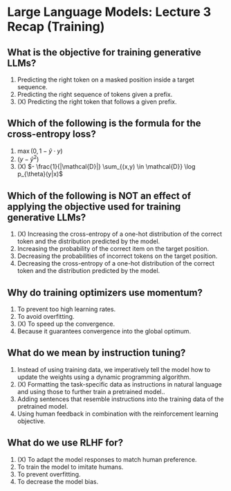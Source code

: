 # Large Language Models: Lecture 3 Recap (Training)

## What is the objective for training generative LLMs?

1. Predicting the right token on a masked position inside a target sequence.
2. Predicting the right sequence of tokens given a prefix.
3. (X) Predicting the right token that follows a given prefix.


## Which of the following is the formula for the cross-entropy loss?

1. $\max(0, 1 - \hat{y} \cdot y)$
2. $(y - \hat{y}^2)$
3. (X) $- \frac{1}{|\mathcal{D}|} \sum_{(x,y) \in \mathcal{D}} \log p_{\theta}(y|x)$


## Which of the following is NOT an effect of applying the objective used for training generative LLMs?

1. (X) Increasing the cross-entropy of a one-hot distribution of the correct token
   and the distribution predicted by the model.
2. Increasing the probability of the correct item on the target position.
3. Decreasing the probabilities of incorrect tokens on the target position.
4. Decreasing the cross-entropy of a one-hot distribution of the correct token
   and the distribution predicted by the model.


## Why do training optimizers use momentum?

1. To prevent too high learning rates.
2. To avoid overfitting.
3. (X) To speed up the convergence.
4. Because it guarantees convergence into the global optimum.


## What do we mean by instruction tuning?

1. Instead of using training data, we imperatively tell the model how to update the weights using a dynamic programming algorithm.
2. (X) Formatting the task-specific data as instructions in natural language and using those to further train a pretrained model..
3. Adding sentences that resemble instructions into the training data of the pretrained model.
4. Using human feedback in combination with the reinforcement learning objective.


## What do we use RLHF for?

1. (X) To adapt the model responses to match human preference.
2. To train the model to imitate humans.
3. To prevent overfitting.
4. To decrease the model bias.
